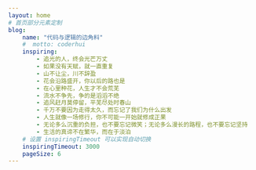 ```yaml
---
layout: home
# 首页部分元素定制
blog:
    name: "代码与逻辑的边角料"
    #  motto: coderhui
    inspiring:
        - 追光的人，终会光芒万丈
        - 如果没有天赋，就一直重复
        - 山不让尘，川不辞盈
        - 花会沿路盛开，你以后的路也是
        - 在心里种花，人生才不会荒芜
        - 流水不争先，争的是滔滔不绝
        - 追风赶月莫停留，平芜尽处时春山
        - 千万不要因为走得太久，而忘记了我们为什么出发
        - 人生就像一场修行，你不可能一开始就修成正果
        - 无论多么沉重的负担，也不要忘记微笑；无论多么漫长的路程，也不要忘记坚持
        - 生活的真谛不在繁华，而在于淡泊
    # 设置 inspiringTimeout 可以实现自动切换
    inspiringTimeout: 3000
    pageSize: 6
---
```

